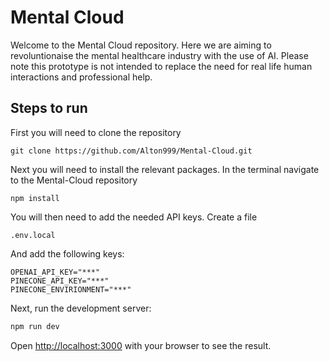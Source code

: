 # Mental Cloud
Welcome to the Mental Cloud repository. Here we are aiming to revoluntionaise the mental healthcare industry with the use of AI. Please note this prototype is not intended to replace the need for real life human interactions and professional help.

## Steps to run 
First you will need to clone the repository
```
git clone https://github.com/Alton999/Mental-Cloud.git
```

Next you will need to install the relevant packages.
In the terminal navigate to the Mental-Cloud repository
```
npm install
``` 
You will then need to add the needed API keys.
Create a file 
```
.env.local
```

And add the following keys:
```
OPENAI_API_KEY="***"
PINECONE_API_KEY="***"
PINECONE_ENVIRIONMENT="***"
```

Next, run the development server:

```bash
npm run dev
```

Open [http://localhost:3000](http://localhost:3000) with your browser to see the result.
